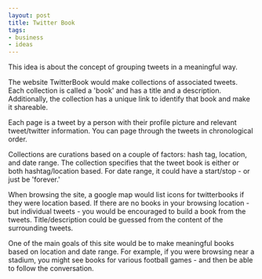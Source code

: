 ```yaml
---
layout: post
title: Twitter Book
tags:
- business
- ideas
---
```

This idea is about the concept of grouping tweets in a meaningful way.

The website TwitterBook would make collections of associated tweets.  Each collection is called a 'book' and has a title and a description.  Additionally, the collection has a unique link to identify that book and make it shareable.  

Each page is a tweet by a person with their profile picture and relevant tweet/twitter information.  You can page through the tweets in chronological order.

Collections are curations based on a couple of factors: hash tag, location, and date range.  The collection specifies that the tweet book is either or both hashtag/location based.  For date range, it could have a start/stop - or just be 'forever.'

When browsing the site, a google map would list icons for twitterbooks if they were location based.  If there are no books in your browsing location - but individual tweets - you would be encouraged to build a book from the tweets.  Title/description could be guessed from the content of the surrounding tweets.

One of the main goals of this site would be to make meaningful books based on location and date range.  For example, if you were browsing near a stadium, you might see books for various football games - and then be able to follow the conversation.
